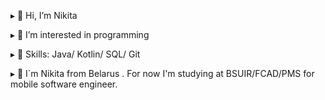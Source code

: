 ▸ 👋 Hi, I’m Nikita

▸ 👀 I’m interested in programming

▸ 🌱 Skills: Java/ Kotlin/ SQL/ Git 

▸ 🔭 I`m Nikita from Belarus . For now I'm studying at BSUIR/FCAD/PMS for mobile software engineer. 
